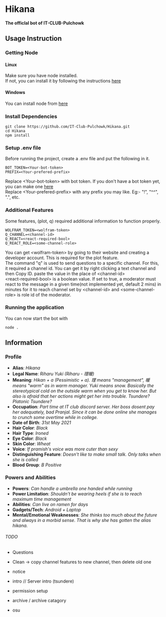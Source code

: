 # Hikana  
**The officlal bot of IT-CLUB-Pulchowk**

## Usage Instruction
### Getting Node
#### Linux
Make sure you have node installed.  
If not, you can install it by following the instructions [here](https://nodejs.org/en/download/package-manager/)  

#### Windows 
You can install node from [here](https://nodejs.org/en/download/)  

### Install Dependencies

```
git clone https://github.com/IT-Club-Pulchowk/Hikana.git   
cd Hikana
npm install  
````

### Setup .env file
Before running the project, create a .env file and put the following in it.

```
BOT_TOKEN=<Your-bot-token>  
PREFIX=<Your-prefered-prefix>
```

Replace \<Your-bot-token\> with bot token. If you don't have a bot token yet, you can make one [here](https://discord.com/developers/applications)   
Replace \<Your-prefered-prefix\> with any prefix you may like. Eg:- "!", "^^", ".", etc.     

### Additional Features
Some features, (plot, q) required additional information to function properly.

```
WOLFRAM_TOKEN=<wolfram-token>
Q_CHANNEL=<channel-id>
Q_REACT=<react-required-bool>
Q_REACT_ROLE=<some-channel-role>
```

You can get \<wolfram-token\> by going to their website and creating a developer account. This is required for the plot feature.  
The command "q" is used to send questions to a specific channel. For this, it required a channel id. You can get it by right clicking a text channel and then Copy ID. paste the value in the place of \<channel-id\>    
\<react-required-bool\> is a boolean value. If set to true, a moderator must react to the message in a given time<react-time>(not implemented yet, default 2 mins) in minutes for it to reach channel set by \<channel-id\> and \<some-channel-role\> is role id of the moderator.  


### Running the application
You can now start the bot with  
```
node .
```  

## Information

### Profile
* **Alias**: *Hikana*
* **Legal Name**: *Riharu Yuki (Riharu - 理暖)*
* **Meaning**: *Hikan + a (Pessimistic + a). 理 means "management", 暖 means "warm" as in warm manager. Yuki means snow. Basically the stereotypical cold on the outside warm when you get to know her. But also is afraid that her actions might get her into trouble. Tsundere? Platonic Tsundere?*
* **Occupation**: *Part time at IT club discord server. Her boss dosent pay her adequately, bad Pranjal. Since it can be done online she manages to crunch some overtime while in college.*
* **Date of Birth**: *31st May 2021*
* **Hair Color**: *Black*
* **Hair Type**: *Ironed*
* **Eye Color**: *Black*
* **Skin Color**: *Wheat*
* **Voice**: *If pramish's voice was more cuter than sexy*
* **Distinguishing Feature**: *Doesn't like to make small talk. Only talks when she is called*
* **Blood Group**: *B Positive*

### Powers and Abilities  
* **Powers**: *Can handle a umbrella one handed while running*
* **Power Limitation**: *Shouldn't be wearing heels if she is to reach maximum time management*
* **Abilities**: *Can live on ramen for days*
* **Gadgets/Tech**: *Android + Laptop*
* **Mental/Emotional Weaknesses**: *She thinks too much about the future and always in a morbid sense. That is why she has gotten the alias hikana.*

###### TODO
* Questions

* Clean -> copy channel features to new channel, then delete old one
* notice
* intro // Server intro (tsundere)
* permission setup
* archive / archive catagory
* osu
